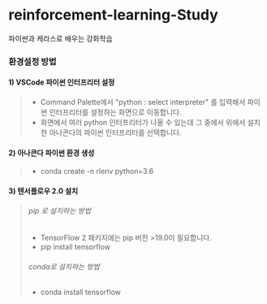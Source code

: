 # reinforcement-learning-Study
파이썬과 케라스로 배우는 강화학습

### 환경설정 방법

#### 1) VSCode 파이썬 인터프리터 설정
> * Command Palette에서 "python : select interpreter" 를 입력해서 파이썬 인터프리터를 설정하는 화면으로 이동합니다.
> * 화면에서 여러 python 인터프리터가 나올 수 있는데 그 중에서 위에서 설치한 아나콘다의 파이썬 인터프리터를 선택합니다.

#### 2) 아나콘다 파이썬 환경 생성

> * conda create -n rlenv python=3.6


#### 3) 텐서플로우 2.0 설치

> ###### pip 로 설치하는 방법
> * TensorFlow 2 패키지에는 pip 버전 >19.0이 필요합니다.
> * pip install tensorflow <br>
> ###### conda로 설치하는 방법
> * conda install tensorflow
